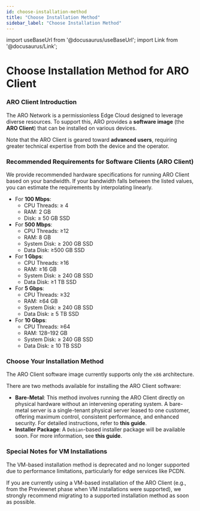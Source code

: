 ```yaml
---
id: choose-installation-method
title: "Choose Installation Method"
sidebar_label: "Choose Installation Method"
---
```

import useBaseUrl from '@docusaurus/useBaseUrl';
import Link from '@docusaurus/Link';

# Choose Installation Method for ARO Client

### ARO Client Introduction

The ARO Network is a permissionless Edge Cloud designed to leverage diverse resources. To support this, ARO provides a **software image** (the **ARO Client**) that can be installed on various devices.

Note that the ARO Client is geared toward **advanced users**, requiring greater technical expertise from both the device and the operator. 

### Recommended Requirements for Software Clients (ARO Client)

We provide recommended hardware specifications for running ARO Client based on your bandwidth. If your bandwidth falls between the listed values, you can estimate the requirements by interpolating linearly.

- For **100 Mbps**:
  - CPU Threads: ≥ 4
  - RAM: 2 GB
  - Disk: ≥ 50 GB SSD
- For **500 Mbps**:
  - CPU Threads: ≥12
  - RAM: 8 GB
  - System Disk: ≥ 200 GB SSD
  - Data Disk: ≥500 GB SSD
- For **1 Gbps**:
  - CPU Threads: ≥16
  - RAM: ≥16 GB
  - System Disk: ≥ 240 GB SSD
  - Data Disk: ≥1 TB SSD
- For **5 Gbps**:
  - CPU Threads: ≥32
  - RAM: ≥64 GB
  - System Disk: ≥ 240 GB SSD
  - Data Disk: ≥ 5 TB SSD
- For **10 Gbps**:
  - CPU Threads: ≥64
  - RAM: 128–192 GB
  - System Disk: ≥ 240 GB SSD
  - Data Disk: ≥ 10 TB SSD

### Choose Your Installation Method

The ARO Client software image currently supports only the `x86` architecture.

There are two methods available for installing the ARO Client software:

- **Bare-Metal**: This method involves running the ARO Client directly on physical hardware without an intervening operating system. A bare-metal server is a single-tenant physical server leased to one customer, offering maximum control, consistent performance, and enhanced security. For detailed instructions, refer to <Link to="/node-operator-guide/aro-client/aro-client-installation-guide-bare-metal">**this guide**</Link>.
- **Installer Package**: A `Debian`-based installer package will be available soon. For more information, see <Link to="/node-operator-guide/aro-client/aro-client-installation-guide-installer-package">**this guide**</Link>.

### Special Notes for VM Installations

The VM-based installation method is deprecated and no longer supported due to performance limitations, particularly for edge services like PCDN.

If you are currently using a VM-based installation of the ARO Client (e.g., from the Previewnet phase when VM installations were supported), we strongly recommend migrating to a supported installation method as soon as possible.